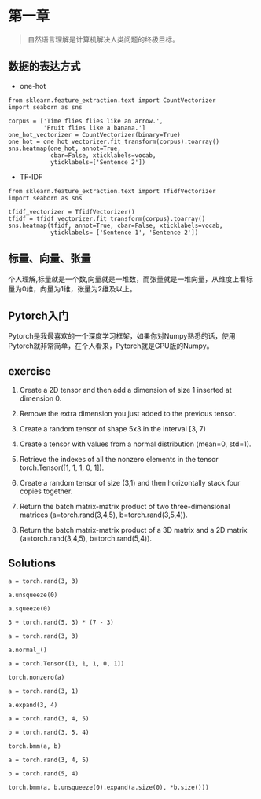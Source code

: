 # 第一章

> 自然语言理解是计算机解决人类问题的终极目标。

## 数据的表达方式

* one-hot

```
from sklearn.feature_extraction.text import CountVectorizer
import seaborn as sns
 
corpus = ['Time flies flies like an arrow.',
          'Fruit flies like a banana.']
one_hot_vectorizer = CountVectorizer(binary=True)
one_hot = one_hot_vectorizer.fit_transform(corpus).toarray()
sns.heatmap(one_hot, annot=True,
            cbar=False, xticklabels=vocab,
            yticklabels=['Sentence 2'])
```

* TF-IDF

```
from sklearn.feature_extraction.text import TfidfVectorizer
import seaborn as sns
 
tfidf_vectorizer = TfidfVectorizer()
tfidf = tfidf_vectorizer.fit_transform(corpus).toarray()
sns.heatmap(tfidf, annot=True, cbar=False, xticklabels=vocab,
            yticklabels= ['Sentence 1', 'Sentence 2'])
```

## 标量、向量、张量

个人理解,标量就是一个数,向量就是一堆数，而张量就是一堆向量，从维度上看标量为0维，向量为1维，张量为2维及以上。

## Pytorch入门

Pytorch是我最喜欢的一个深度学习框架，如果你对Numpy熟悉的话，使用Pytorch就非常简单，在个人看来，Pytorch就是GPU版的Numpy。


## exercise


1. Create a 2D tensor and then add a dimension of size 1 inserted at dimension 0.

2. Remove the extra dimension you just added to the previous tensor.

3. Create a random tensor of shape 5x3 in the interval [3, 7)

4. Create a tensor with values from a normal distribution (mean=0, std=1).

5. Retrieve the indexes of all the nonzero elements in the tensor torch.Tensor([1, 1, 1, 0, 1]).

6. Create a random tensor of size (3,1) and then horizontally stack four copies together.

7. Return the batch matrix-matrix product of two three-dimensional matrices (a=torch.rand(3,4,5), b=torch.rand(3,5,4)).

8. Return the batch matrix-matrix product of a 3D matrix and a 2D matrix (a=torch.rand(3,4,5), b=torch.rand(5,4)).

## Solutions

```
a = torch.rand(3, 3)

a.unsqueeze(0)

a.squeeze(0)

3 + torch.rand(5, 3) * (7 - 3)

a = torch.rand(3, 3)

a.normal_()

a = torch.Tensor([1, 1, 1, 0, 1])

torch.nonzero(a)

a = torch.rand(3, 1)

a.expand(3, 4)

a = torch.rand(3, 4, 5)

b = torch.rand(3, 5, 4)

torch.bmm(a, b)

a = torch.rand(3, 4, 5)

b = torch.rand(5, 4)

torch.bmm(a, b.unsqueeze(0).expand(a.size(0), *b.size()))
```
